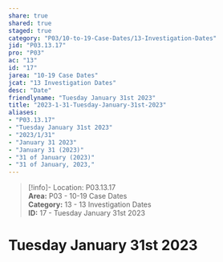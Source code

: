 ```yaml
---  
share: true  
shared: true  
staged: true  
category: "P03/10-to-19-Case-Dates/13-Investigation-Dates"  
jid: "P03.13.17"  
pro: "P03"  
ac: "13"  
id: "17"  
jarea: "10-19 Case Dates"  
jcat: "13 Investigation Dates"  
desc: "Date"  
friendlyname: "Tuesday January 31st 2023"  
title: "2023-1-31-Tuesday-January-31st-2023"  
aliases:   
- "P03.13.17"  
- "Tuesday January 31st 2023"  
- "2023/1/31"  
- "January 31 2023"  
- "January 31 (2023)"  
- "31 of January (2023)"  
- "31 of January, 2023,"  
---  
```

>[!info]- Location: P03.13.17  
>**Area:** P03 - 10-19 Case Dates  
>**Category:** 13 - 13 Investigation Dates  
>**ID:** 17 - Tuesday January 31st 2023  
  
# Tuesday January 31st 2023  
